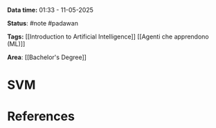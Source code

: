 **Data time:** 01:33 - 11-05-2025

**Status**: #note #padawan 

**Tags:** [[Introduction to Artificial Intelligence]] [[Agenti che apprendono (ML)]]

**Area**: [[Bachelor's Degree]]
# SVM


# References
